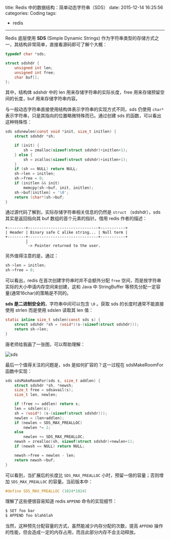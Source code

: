 title: Redis 中的数据结构：简单动态字符串（SDS）
date: 2015-12-14 16:25:56
categories: Coding
tags:
 - redis
---

Redis 底层使用 **SDS** (Simple Dynamic Strings) 作为字符串类型的存储方式之一，其结构非常简单，直接看源码即可了解个大概：

```c
typedef char *sds;

struct sdshdr {
    unsigned int len;
    unsigned int free;
    char buf[];
};
```

其中，结构体 sdshdr 中的 len 用来存储字符串的实际长度，free 用来存储预留空间的长度，buf 用来存储字符串内容。

与一般动态字符串直接使用结构体表示字符串的实现方式不同，sds 仍使用 `char*` 表示字符串，只是其指向的位置略微特殊而已。通过创建 sds 的函数，可以看出这种特殊性：

```c
sds sdsnewlen(const void *init, size_t initlen) {
    struct sdshdr *sh;

    if (init) {
        sh = zmalloc(sizeof(struct sdshdr)+initlen+1);
    } else {
        sh = zcalloc(sizeof(struct sdshdr)+initlen+1);
    }
    if (sh == NULL) return NULL;
    sh->len = initlen;
    sh->free = 0;
    if (initlen && init)
        memcpy(sh->buf, init, initlen);
    sh->buf[initlen] = '\0';
    return (char*)sh->buf;
}
```

通过源代码了解到，实际存储字符串相关信息的仍然是 `struct` （sdshdr），sds 其实是返回指向其 buf 数组的首个元素的指针。借用 redis 作者的描述：

    +--------+-------------------------------+-----------+
    | Header | Binary safe C alike string... | Null term |
    +--------+-------------------------------+-----------+
             |
             `-> Pointer returned to the user.

另外值得注意的是，通过：

```c
sh->len = initlen;
sh->free = 0;
```

可以看出，redis 在首次创建字符串时并不会额外分配 `free` 空间，而是按字符串实际的大小申请内存空间来创建，这和 Java 中 StringBuffer 等预先分配一定容量(通常16char)的策略是不同的。

**sds 是二进制安全的**，字符串中间可以包含 `\0` 。获取 sds 的长度时通常不能直接使用 strlen 而是使用 sdslen 读取其 len 值：

```c
static inline size_t sdslen(const sds s) {
    struct sdshdr *sh = (void*)(s-(sizeof(struct sdshdr)));
    return sh->len;
}
```

唐老师给我画了一张图，可以帮助理解：

![sds](sds.png)

最后一个值得关注的问题是，sds 是如何扩容的？这一过程在 sdsMakeRoomFor 函数中实现：

```c
sds sdsMakeRoomFor(sds s, size_t addlen) {
    struct sdshdr *sh, *newsh;
    size_t free = sdsavail(s);
    size_t len, newlen;

    if (free >= addlen) return s;
    len = sdslen(s);
    sh = (void*) (s-(sizeof(struct sdshdr)));
    newlen = (len+addlen);
    if (newlen < SDS_MAX_PREALLOC)
        newlen *= 2;
    else
        newlen += SDS_MAX_PREALLOC;
    newsh = zrealloc(sh, sizeof(struct sdshdr)+newlen+1);
    if (newsh == NULL) return NULL;

    newsh->free = newlen - len;
    return newsh->buf;
}
```

可以看到，当扩展后的长度比 `SDS_MAX_PREALLOC` 小时，预留一倍的容量；否则增加 `SDS_MAX_PREALLOC` 的容量。当前版本中：

```c
#define SDS_MAX_PREALLOC (1024*1024)
```

理解了这些便很容易知道 redis `APPEND` 命令的实现细节：

```sh
$ SET foo bar
$ APPEND foo blahblah
```

当然，这种预先分配容量的方式，虽然能减少内存分配的次数，提高 `APPEND` 操作的性能，但会造成一定的内存占用，而且此部分内存不会主动释放。 


